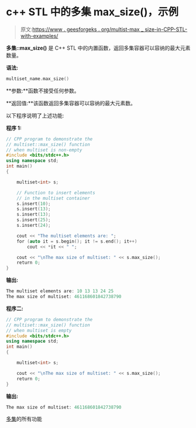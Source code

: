 # c++ STL 中的多集 max_size()，示例

> 原文:[https://www . geesforgeks . org/multist-max _ size-in-CPP-STL-with-examples/](https://www.geeksforgeeks.org/multiset-max_size-in-cpp-stl-with-examples/)

**多集::max_size()** 是 C++ STL 中的内置函数，返回多集容器可以容纳的最大元素数量。

**语法:**

```cpp
multiset_name.max_size()
```

**参数:**函数不接受任何参数。

**返回值:**该函数返回多集容器可以容纳的最大元素数。

以下程序说明了上述功能:

**程序 1:**

```cpp
// CPP program to demonstrate the
// multiset::max_size() function
// when multiset is non-empty
#include <bits/stdc++.h>
using namespace std;
int main()
{

    multiset<int> s;

    // Function to insert elements
    // in the multiset container
    s.insert(10);
    s.insert(13);
    s.insert(13);
    s.insert(25);
    s.insert(24);

    cout << "The multiset elements are: ";
    for (auto it = s.begin(); it != s.end(); it++)
        cout << *it << " ";

    cout << "\nThe max size of multiset: " << s.max_size();
    return 0;
}
```

**输出:**

```cpp
The multiset elements are: 10 13 13 24 25 
The max size of multiset: 461168601842738790

```

**程序二:**

```cpp
// CPP program to demonstrate the
// multiset::max_size() function
// when multiset is empty
#include <bits/stdc++.h>
using namespace std;
int main()
{

    multiset<int> s;

    cout << "\nThe max size of multiset: " << s.max_size();
    return 0;
}
```

**输出:**

```cpp
The max size of multiset: 461168601842738790

```

[多集](https://www.geeksforgeeks.org/multiset-in-cpp-stl/)的所有功能